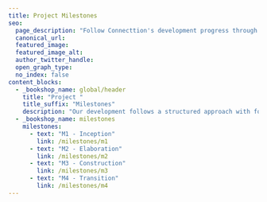 ```yaml
---
title: Project Milestones
seo:
  page_description: "Follow Connecttion's development progress through our key project milestones from inception to final transition."
  canonical_url:
  featured_image:
  featured_image_alt:
  author_twitter_handle:
  open_graph_type:
  no_index: false
content_blocks:
  - _bookshop_name: global/header
    title: "Project "
    title_suffix: "Milestones"
    description: "Our development follows a structured approach with four key phases, each with specific deliverables and objectives."
  - _bookshop_name: milestones
    milestones:
      - text: "M1 - Inception"
        link: /milestones/m1
      - text: "M2 - Elaboration" 
        link: /milestones/m2
      - text: "M3 - Construction"
        link: /milestones/m3
      - text: "M4 - Transition"
        link: /milestones/m4
---
```

